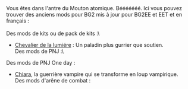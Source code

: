 ## 
Vous êtes dans l'antre du Mouton atomique. Bééééééé. Ici vous pouvez trouver des anciens mods pour BG2 mis à jour pour BG2EE et EET et en français :\
\
Des mods de kits ou de pack de kits :\
- <a href=https:https://github.com/Plutonium-X/KIT_Lumiere>Chevalier de la lumiére</a> : Un paladin plus gurrier que soutien.
\
Des mods de PNJ :\

Des mods de PNJ One day :  
- <a href=https://github.com/Plutonium-X/1D_NPC_Chiara>Chiara</a>, la guerrière vampire qui se transforme en loup vampirique.\
Des mods d'arêne de combat :


<!--

